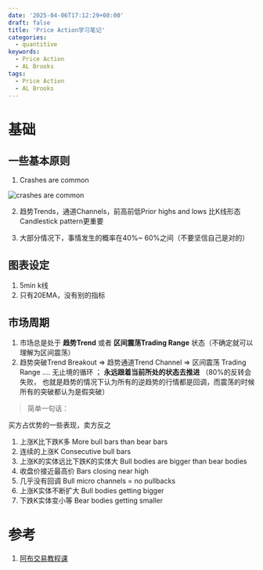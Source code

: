 ```yaml
---
date: '2025-04-06T17:12:29+08:00'
draft: false
title: 'Price Action学习笔记'
categories:
  - quantitive
keywords:
  - Price Action
  - AL Brooks
tags:
  - Price Action
  - AL Brooks
---
```


# 基础

## 一些基本原则

1. Crashes are common

![crashes are common](/images/quantitive/crashes_are_common.png)

2. 趋势Trends，通道Channels，前高前低Prior highs and lows 比K线形态Candlestick pattern更重要

3. 大部分情况下，事情发生的概率在40%~ 60%之间（不要坚信自己是对的）

## 图表设定

1. 5min k线
2. 只有20EMA，没有别的指标


## 市场周期

1. 市场总是处于 **趋势Trend** 或者 **区间震荡Trading Range** 状态（不确定就可以理解为区间震荡）
2. 趋势突破Trend Breakout => 趋势通道Trend Channel => 区间震荡 Trading Range  .... 无止境的循环 ； **永远跟着当前所处的状态去推进** （80%的反转会失败， 也就是趋势的情况下认为所有的逆趋势的行情都是回调，而震荡的时候所有的突破都认为是假突破）

> 简单一句话：

买方占优势的一些表现，卖方反之
1. 上涨K比下跌K多 More bull bars than bear bars
2. 连续的上涨K Consecutive bull bars
3. 上涨K的实体远比下跌K的实体大 Bull bodies are bigger than bear bodies
4. 收盘价接近最高价 Bars closing near high
5. 几乎没有回调 Bull micro channels = no pullbacks
6. 上涨K实体不断扩大 Bull bodies getting bigger
7. 下跌K实体变小等 Bear bodies getting smaller

# 参考

1. [阿布交易教程课](https://www.bilibili.com/video/BV17N411P71k)
